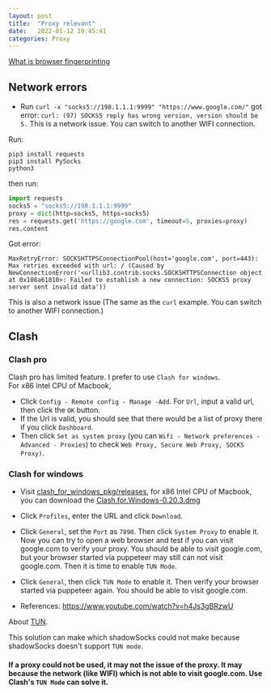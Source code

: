 ```yaml
---
layout: post
title:  "Proxy relevant"
date:   2022-01-12 19:45:41
categories: Proxy
---
```


[What is browser fingerprinting](https://smartproxy.com/blog/what-is-browser-fingerprinting)

## Network errors
* Run `curl -x "socks5://198.1.1.1:9999" "https://www.google.com/"` got error: `curl: (97) SOCKS5 reply has wrong version, version should be 5.`
This is a network issue. You can switch to another WIFI connection.

Run:
```shell
pip3 install requests
pip3 install PySocks
python3
```

then run:
```python
import requests
socks5 = "socks5://198.1.1.1:9999"
proxy = dict(http=socks5, https=socks5)
res = requests.get('https://google.com', timeout=5, proxies=proxy)
res.content
```
Got error: 
```text
MaxRetryError: SOCKSHTTPSConnectionPool(host='google.com', port=443): Max retries exceeded with url: / (Caused by NewConnectionError('<urllib3.contrib.socks.SOCKSHTTPSConnection object at 0x108a61810>: Failed to establish a new connection: SOCKS5 proxy server sent invalid data'))
```
This is also a network issue (The same as the `curl` example. You can switch to another WIFI connection.)

## Clash
### Clash pro
Clash pro has limited feature. I prefer to use `Clash for windows`.   
For x86 Intel CPU of Macbook,
* Click `Config - Remote config - Manage -Add`. For `Url`, input a valid url, then click the `OK` button.
* If the Url is valid, you should see that there would be a list of proxy there if you click `Dashboard`.
* Then click `Set as system proxy` (you can `Wifi - Network preferences - Advanced - Proxies`) to 
check `Web Proxy, Secure Web Proxy, SOCKS Proxy)`.

### Clash for windows
* Visit [clash_for_windows_pkg/releases](https://github.com/Fndroid/clash_for_windows_pkg/releases),
for x86 Intel CPU of Macbook, you can download the [Clash.for.Windows-0.20.3.dmg](https://github.com/Fndroid/clash_for_windows_pkg/releases/download/0.20.3/Clash.for.Windows-0.20.3.dmg)
* Click `Profiles`, enter the URL and click `Download`.
* Click `General`, set the `Port` as `7890`. Then click `System Proxy` to enable it.
Now you can try to open a web browser and test if you can visit google.com to verify your proxy.
You should be able to visit google.com, but your browser started via puppeteer may still can not visit google.com. Then it is time to enable `TUN Mode`.
* Click `General`, then click `TUN Mode` to enable it.
Then verify your browser started via puppeteer again. You should be able to visit google.com.

* References: https://www.youtube.com/watch?v=h4Js3gBRzwU

About [TUN](https://en.wikipedia.org/wiki/TUN/TAP).

This solution can make which shadowSocks could not make because shadowSocks doesn't support `TUN mode`.

#### If a proxy could not be used, it may not the issue of the proxy. It may because the network (like WIFI) which is not able to visit google.com. Use Clash's `TUN Mode` can solve it.
